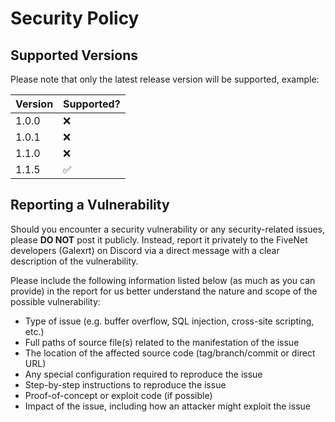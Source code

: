 # Security Policy

## Supported Versions

Please note that only the latest release version will be supported, example:

| Version | Supported?         |
| ------- | ------------------ |
| 1.0.0   | :x:                |
| 1.0.1   | :x:                |
| 1.1.0   | :x:                |
| 1.1.5   | :white_check_mark: |

## Reporting a Vulnerability

Should you encounter a security vulnerability or any security-related issues, please **DO NOT** post it publicly.
Instead, report it privately to the FiveNet developers (Galexrt) on Discord via a direct message with a clear description of the vulnerability.

Please include the following information listed below (as much as you can provide) in the report for us better understand the nature and scope of the possible vulnerability:

* Type of issue (e.g. buffer overflow, SQL injection, cross-site scripting, etc.)
* Full paths of source file(s) related to the manifestation of the issue
* The location of the affected source code (tag/branch/commit or direct URL)
* Any special configuration required to reproduce the issue
* Step-by-step instructions to reproduce the issue
* Proof-of-concept or exploit code (if possible)
* Impact of the issue, including how an attacker might exploit the issue

